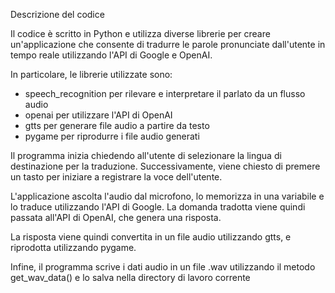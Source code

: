 Descrizione del codice

Il codice è scritto in Python e utilizza diverse librerie per creare un'applicazione che consente di tradurre le parole pronunciate dall'utente in tempo reale utilizzando l'API di Google e OpenAI.

In particolare, le librerie utilizzate sono:
- speech_recognition per rilevare e interpretare il parlato da un flusso audio
- openai per utilizzare l'API di OpenAI
- gtts per generare file audio a partire da testo
- pygame per riprodurre i file audio generati

Il programma inizia chiedendo all'utente di selezionare la lingua di destinazione per la traduzione. Successivamente, viene chiesto di premere un tasto per iniziare a registrare la voce dell'utente.

L'applicazione ascolta l'audio dal microfono, lo memorizza in una variabile e lo traduce utilizzando l'API di Google. La domanda tradotta viene quindi passata all'API di OpenAI, che genera una risposta.

La risposta viene quindi convertita in un file audio utilizzando gtts, e riprodotta utilizzando pygame.

Infine, il programma scrive i dati audio in un file .wav utilizzando il metodo get_wav_data() e lo salva nella directory di lavoro corrente
